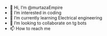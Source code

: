 - 👋 Hi, I’m @murtazaEmpire
- 👀 I’m interested in coding 
- 🌱 I’m currently learning Electrical engineering 
- 💞️ I’m looking to collaborate on tg bots
- 📫 How to reach me 

<!---
murtazaEmpire/murtazaEmpire is a ✨ special ✨ repository because its `README.md` (this file) appears on your GitHub profile.
You can click the Preview link to take a look at your changes.
T.me/murtazaaly01
